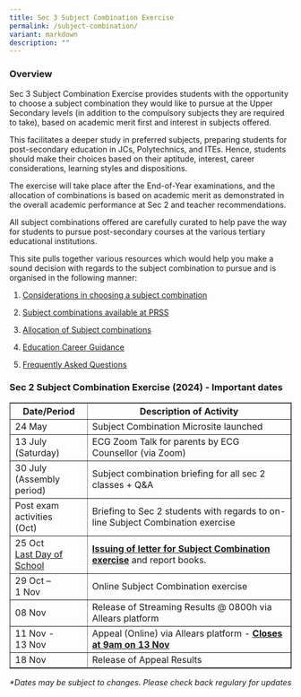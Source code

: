 ```yaml
---
title: Sec 3 Subject Combination Exercise
permalink: /subject-combination/
variant: markdown
description: ""
---
```

<h3>Overview</h3>
<p>Sec 3 Subject Combination Exercise provides students with the opportunity
to choose a subject combination they would like to pursue at the Upper
Secondary levels (in addition to the compulsory subjects they are required
to take), based on academic merit first and interest in subjects offered.</p>
<p>This facilitates a deeper study in preferred subjects, preparing students
for post-secondary education in JCs, Polytechnics, and ITEs. Hence, students
should make their choices based on their aptitude, interest, career considerations,
learning styles and dispositions.</p>
<p>The exercise will take place after the End-of-Year examinations, and the
allocation of combinations is based on academic merit as demonstrated in
the overall academic performance at Sec 2 and teacher recommendations.</p>
<p>All subject combinations offered are carefully curated to help pave the
way for students to pursue post-secondary courses at the various tertiary
educational institutions.</p>
<p>This site pulls together various resources which would help you make a
sound decision with regards to the subject combination to pursue and is
organised in the following manner:</p>
<ol data-tight="true" class="tight">
<li>
<p><a href="/considerations-in-choosing-a-subject-combination/" rel="noopener noreferrer nofollow" target="_blank">Considerations in choosing a subject combination</a>
</p>
</li>
<li>
<p><a href="/list-of-subject-combinations/" rel="noopener noreferrer nofollow" target="_blank">Subject combinations available at PRSS</a>
</p>
</li>
<li>
<p><a href="/allocations-of-subject-combinations/" rel="noopener noreferrer nofollow" target="_blank">Allocation of Subject combinations</a>
</p>
</li>
<li>
<p><a href="/education-career-guidance/" rel="noopener noreferrer nofollow" target="_blank">Education Career Guidance</a>
</p>
</li>
<li>
<p><a href="/frequently-asked-questions/" rel="noopener noreferrer nofollow" target="_blank">Frequently Asked Questions</a>
</p>
</li>
</ol>
<h3>Sec 2 Subject Combination Exercise (2024) - Important dates</h3>
<p></p>

<table border="1px solid black" style="width:100%">
  <tbody><tr>
    <th>Date/Period</th>
		<th>Description of Activity</th>
  </tr>
  <tr>
    <td>24 May</td>
		<td>Subject Combination Microsite launched</td>
	</tr>
		 <tr>
    <td>13 July <br>(Saturday)</td>
		<td>ECG Zoom Talk for parents by ECG Counsellor (via Zoom)</td>
	</tr>
			 <tr>
    <td>30 July <br>(Assembly period)</td>
		<td>Subject combination briefing for all sec 2 classes + Q&amp;A</td>
	</tr>
		<tr>
    <td>Post exam activities <br>(Oct)</td>
		<td>Briefing to Sec 2 students with regards to on-line Subject Combination exercise</td>
	</tr>
			<tr>
				<td>25 Oct<br><u>Last Day of School</u></td>
				<td><u><b>Issuing of letter for Subject Combination exercise</b></u> and report books.</td>
	</tr>
		<tr>
				<td>29 Oct – <br>1 Nov</td>
				<td>Online Subject Combination exercise</td>
	</tr>
		<tr>
				<td>08 Nov</td>
				<td>Release of Streaming Results @ 0800h via Allears platform</td>
	</tr>
			<tr><td>11 Nov - <br>13 Nov</td>
				<td>Appeal (Online) via Allears platform - <b><u>Closes at 9am on 13 Nov</u></b></td></tr>
				<tr><td>18 Nov</td>
				<td>Release of Appeal Results</td></tr>
	</tbody></table>
<i>*Dates may be subject to changes. Please check back regulary for updates</i>